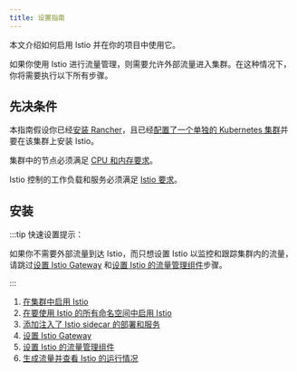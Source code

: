 ```yaml
---
title: 设置指南
---
```


本文介绍如何启用 Istio 并在你的项目中使用它。

如果你使用 Istio 进行流量管理，则需要允许外部流量进入集群。在这种情况下，你将需要执行以下所有步骤。

## 先决条件

本指南假设你已经[安装 Rancher](installation-and-upgrade.md)，且已经[配置了一个单独的 Kubernetes 集群](kubernetes-clusters-in-rancher-setup.md)并要在该集群上安装 Istio。

集群中的节点必须满足 [CPU 和内存要求](../integrations-in-rancher/istio/cpu-and-memory-allocations.md)。

Istio 控制的工作负载和服务必须满足 [Istio 要求](https://istio.io/docs/setup/additional-setup/requirements/)。

## 安装

:::tip 快速设置提示：

如果你不需要外部流量到达 Istio，而只想设置 Istio 以监控和跟踪集群内的流量，请跳过[设置 Istio Gateway](../how-to-guides/advanced-user-guides/istio-setup-guide/set-up-istio-gateway.md) 和[设置 Istio 的流量管理组件](../how-to-guides/advanced-user-guides/istio-setup-guide/set-up-traffic-management.md)步骤。

:::

1. [在集群中启用 Istio](../how-to-guides/advanced-user-guides/istio-setup-guide/enable-istio-in-cluster.md)
1. [在要使用 Istio 的所有命名空间中启用 Istio](../how-to-guides/advanced-user-guides/istio-setup-guide/enable-istio-in-namespace.md)
1. [添加注入了 Istio sidecar 的部署和服务](../how-to-guides/advanced-user-guides/istio-setup-guide/use-istio-sidecar.md)
1. [设置 Istio Gateway](../how-to-guides/advanced-user-guides/istio-setup-guide/set-up-istio-gateway.md)
1. [设置 Istio 的流量管理组件](../how-to-guides/advanced-user-guides/istio-setup-guide/set-up-traffic-management.md)
1. [生成流量并查看 Istio 的运行情况](../how-to-guides/advanced-user-guides/istio-setup-guide/generate-and-view-traffic.md)
